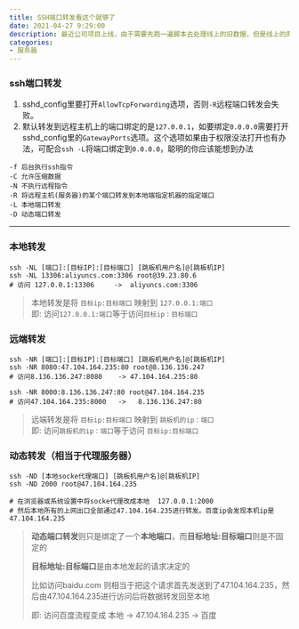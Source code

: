 ```yaml
---
title: SSH端口转发看这个就够了
date: 2021-04-27 9:29:00
description: 最近公司项目上线，由于需要先跑一遍脚本去处理线上的旧数据，但是线上的库只有在线上服务器才可以连接，本地是直接连不通的，所以想到了使用ssh端口转发来通过线上的服务器当做跳板机远程连接到线上的数据库。同理在外网想连接内网的机器也是行得通的
categories:
- 服务器
---
```

### ssh端口转发

1. sshd_config里要打开`AllowTcpForwarding`选项，否则`-R`远程端口转发会失败。
2. 默认转发到远程主机上的端口绑定的是`127.0.0.1`，如要绑定`0.0.0.0`需要打开sshd_config里的`GatewayPorts`选项。这个选项如果由于权限没法打开也有办法，可配合`ssh -L`将端口绑定到`0.0.0.0`，聪明的你应该能想到办法

```shell
-f 后台执行ssh指令
-C 允许压缩数据
-N 不执行远程指令
-R 将远程主机(服务器)的某个端口转发到本地端指定机器的指定端口
-L 本地端口转发
-D 动态端口转发
```



------

### 本地转发

```shell
ssh -NL [端口]:[目标IP]:[目标端口] [跳板机用户名]@[跳板机IP]
ssh -NL 13306:aliyuncs.com:3306 root@39.23.80.6
# 访问 127.0.0.1:13306     ->  aliyuncs.com:3306
```

>  本地转发是将 `目标ip:目标端口` 映射到 `127.0.0.1:端口` <br>即: 访问`127.0.0.1:端口`等于访问`目标ip：目标端口`



### 远端转发

```shell
ssh -NR [端口]:[目标IP]:[目标端口] [跳板机用户名]@[跳板机IP]
ssh -NR 8080:47.104.164.235:80 root@8.136.136.247
# 访问8.136.136.247:8080    -> 47.104.164.235:80

ssh -NR 8000:8.136.136.247:80 root@47.104.164.235
# 访问47.104.164.235:8000   ->   8.136.136.247:80
```

> 远端转发是将 `目标ip:目标端口` 映射到 `跳板机的ip：端口` <br>即: 访问`跳板机的ip：端口`等于访问 `目标ip:目标端口`



### 动态转发（相当于代理服务器）

```shell
ssh -ND [本地socke代理端口] [跳板机用户名]@[跳板机IP]
ssh -ND 2000 root@47.104.164.235

# 在浏览器或系统设置中将socke代理改成本地  127.0.0.1:2000 
# 然后本地所有的上网出口全部通过47.104.164.235进行转发。百度ip会发现本机ip是47.104.164.235
```

> **动态端口转发**则只是绑定了一个**本地端口**，而**目标地址:目标端口**则是不固定的
>
> **目标地址:目标端口**是由本地发起的请求决定的
>
> 比如访问baidu.com 则相当于把这个请求首先发送到了47.104.164.235，然后由47.104.164.235进行访问后将数据转发回至本地
>
> 即: 访问百度流程变成  本地 -> 47.104.164.235 -> 百度